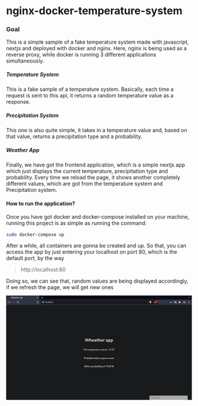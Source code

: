 # nginx-docker-temperature-system

### Goal
This is a simple sample of a fake temperature system made with javascript, nextjs and deployed with 
docker and nginx. Here, nginx is being used as a reverse proxy, while docker is running 3 different applications
simultaneously.

##### Temperature System
This is a fake sample of a temperature system. Basically, each time a request is sent to this api, it returns
a random temperature value as a response.

##### Precipitation System
This one is also quite simple, it takes in a temperature value and, based on that value, returns a precipitation type and a probability.

##### Weather App
Finally, we have got the frontend application, which is a simple nextjs app which just displays the current temperature, precipitation type and probability. Every time we reload the page, it shows another completely different values, 
which are got from the temperature system and Precipitation system.

#### How to run the application?
Once you have got docker and docker-compose installed on your machine, running this project 
is as simple as running the command:

```bash
sudo docker-compose up
```

After a while, all containers are gonna be created and up. So that, you can access the app by just entering your 
localhost on port 80, which is the default port, by the way

> http://localhost:80

Doing so, we can see that, random values are being displayed accordingly, if we refresh the page, we will get new ones 

![weather-app](https://github.com/KPMGE/nginx-docker-temperature-system/blob/main/weather-app.png)


